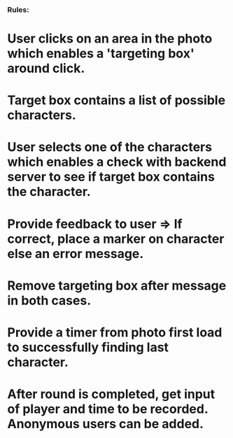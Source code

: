 
### Rules:
  # User clicks on an area in the photo which enables a 'targeting box' around click.
  # Target box contains a list of possible characters.
  # User selects one of the characters which enables a check with backend server to see if target box contains the character.
  # Provide feedback to user => If correct, place a marker on character else an error message.
  # Remove targeting box after message in both cases.
  # Provide a timer from photo first load to successfully finding last character.
  # After round is completed, get input of player and time to be recorded. Anonymous users can be added.